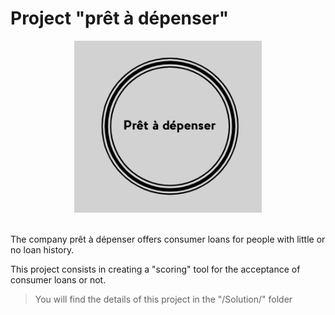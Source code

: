 # Project "prêt à dépenser"
<p align="center">
<img src="https://github.com/Seb-IX/Projet_4/blob/main/Solution/img/logo.png" style="width:300px;">
</p>
<br>
The company prêt à dépenser offers consumer loans for people with little or no loan history.

This project consists in creating a "scoring" tool for the acceptance of consumer loans or not.

> You will find the details of this project in the "/Solution/" folder